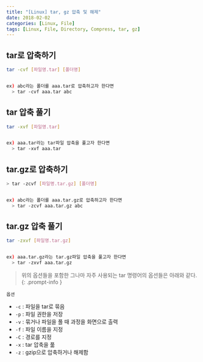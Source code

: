 ```yaml
---
title: "[Linux] tar, gz 압축 및 해제"
date: 2018-02-02
categories: [Linux, File]
tags: [Linux, File, Directory, Compress, tar, gz]
---
```


## tar로 압축하기

```bash
tar -cvf [파일명.tar] [폴더명]


ex) abc라는 폴더를 aaa.tar로 압축하고자 한다면
  > tar -cvf aaa.tar abc
```

## tar 압축 풀기

```bash
tar -xvf [파일명.tar]


ex) aaa.tar라는 tar파일 압축을 풀고자 한다면
  > tar -xvf aaa.tar
```

## tar.gz로 압축하기

```bash
> tar -zcvf [파일명.tar.gz] [폴더명]


ex) abc라는 폴더를 aaa.tar.gz로 압축하고자 한다면
  > tar -zcvf aaa.tar.gz abc
```

## tar.gz 압축 풀기

```bash
tar -zxvf [파일명.tar.gz]


ex) aaa.tar.gz라는 tar.gz파일 압축을 풀고자 한다면
  > tar -zxvf aaa.tar.gz
```

> 위의 옵션들을 포함한 그나마 자주 사용되는 tar 명령어의 옵션들은 아래와 같다.
{: .prompt-info }

`옵션`
- `-c` : 파일을 tar로 묶음
- `-p` : 파일 권한을 저장
- `-v` : 묶거나 파일을 풀 때 과정을 화면으로 출력
- `-f` : 파일 이름을 지정
- `-C` : 경로를 지정
- `-x` : tar 압축을 풂
- `-z` : gzip으로 압축하거나 해제함